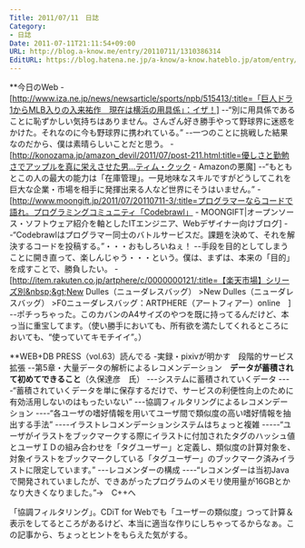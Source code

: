 ```yaml
---
Title: 2011/07/11　日誌
Category:
- 日誌
Date: 2011-07-11T21:11:54+09:00
URL: http://blog.a-know.me/entry/20110711/1310386314
EditURL: https://blog.hatena.ne.jp/a-know/a-know.hateblo.jp/atom/entry/12921228815727979553
---
```




**今日のWeb
-[http://www.iza.ne.jp/news/newsarticle/sports/npb/515413/:title=「巨人ドラ1からMLB入りの入来祐作　現在は横浜の用具係」：イザ！]
--“別に用具係であることに恥ずかしい気持ちはありません。さんざん好き勝手やって野球界に迷惑をかけた。それなのに今も野球界に携われている。”
--一つのことに挑戦した結果なのだから、僕は素晴らしいことだと思う。
-[http://konozama.jp/amazon_devil/2011/07/post-211.html:title=優しさと勤勉さでアップルを真に栄えさせた男...ティム・クック - Amazonの悪魔]
--“もともとこの人の最大の能力は「在庫管理」。一見地味なスキルですがどうしてこれを巨大な企業・市場を相手に発揮出来る人など世界にそうはいません。”
-[http://www.moongift.jp/2011/07/20110711-3/:title=プログラマーならコードで語れ。プログラミングコミュニティ「Codebrawl」 - MOONGIFT|オープンソース・ソフトウェア紹介を軸としたITエンジニア、Webデザイナー向けブログ]
--“Codebrawlはプログラマー同士のバトルサービスだ。課題を決めて、それを解決するコードを投稿する。”・・・おもしろいねぇ！
--手段を目的としてしまうことに開き直って、楽しんじゃう・・・という。僕は、まずは、本来の「目的」を成すことで、勝負したい。
-[http://item.rakuten.co.jp/artphere/c/0000000121/:title=【楽天市場】シリーズ別&nbsp;&gt;New Dulles（ニューダレスバッグ）&nbsp;&gt;New Dulles（ニューダレスバッグ）&nbsp;&gt;F0ニューダレスバッグ：ARTPHERE（アートフィアー）online　]
--ポチっちゃった。このカバンのA4サイズのやつを既に持ってるんだけど、本っ当に重宝してます。（使い勝手においても、所有欲を満たしてくれるところにおいても、“使っていてキモチイイ”。）



**WEB+DB PRESS（vol.63）読んでる
-実録・pixivが明かす　段階的サービス拡張
--第5章・大量データの解析によるレコメンデーション　<span class="deco" style="font-weight:bold;">データが蓄積されて初めてできること</span>（久保達彦　氏）
---システムに蓄積されていくデータ
----“蓄積されていくデータを単に保存するだけで、サービスの利便性向上のために有効活用しないのはもったいない”
---協調フィルタリングによるレコメンデーション
----“各ユーザの嗜好情報を用いてユーザ間で類似度の高い嗜好情報を抽出する手法”
----イラストレコメンデーションシステムはちょっと複雑
-----“ユーザがイラストをブックマークする際にイラストに付加されたタグのハッシュ値とユーザＩＤの組み合わせを「タグユーザー」と定義し、類似度の計算対象を、対象イラストをブックマークしている「タグユーザー」のブックマーク済みイラストに限定しています。”
---レコメンダーの構成
----“レコメンダーは当初Javaで開発されていましたが、できあがったプログラムのメモリ使用量が16GBとかなり大きくなりました。”→　C++へ



「協調フィルタリング」。CDiT for Webでも「ユーザーの類似度」つって計算＆表示をしてるところがあるけど、本当に適当な作りにしちゃってるからなぁ。この記事から、ちょっとヒントをもらえた気がする。
